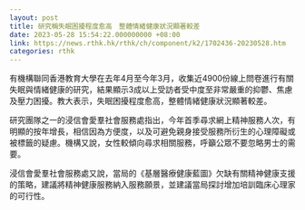 ```yaml
---
layout: post
title: 研究稱失眠困擾程度愈高　整體情緒健康狀況顯著較差
date: 2023-05-28 15:54:22.000000000 +08:00
link: https://news.rthk.hk/rthk/ch/component/k2/1702436-20230528.htm
categories: rthk
---
```


有機構聯同香港教育大學在去年4月至今年3月，收集近4900份線上問卷進行有關失眠與情緒健康的研究，結果顯示3成以上受訪者受中度至非常嚴重的抑鬱、焦慮及壓力困擾。教大表示，失眠困擾程度愈高，整體情緒健康狀況顯著較差。

研究團隊之一的浸信會愛羣社會服務處指出，今年首季尋求網上精神服務人次，有明顯的按年增長，相信因為方便度，以及可避免親身接受服務所衍生的心理障礙或被標籤的疑慮。機構又說，女性較傾向尋求相關服務，呼籲公眾不要忽略男士的需要。

浸信會愛羣社會服務處又說，當局的《基層醫療健康藍圖》欠缺有關精神健康支援的策略，建議將精神健康服務納入服務願景，並建議當局探討增加培訓臨床心理家的可行性。
